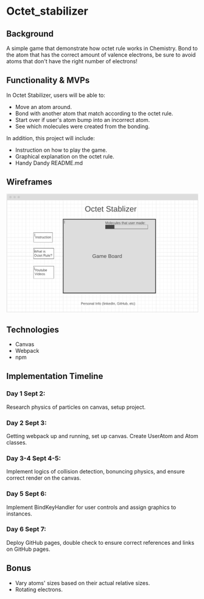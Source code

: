 # Octet_stabilizer

## Background
A simple game that demonstrate how octet rule works in Chemistry. Bond to the atom that has the correct amount of valence electrons, be sure to avoid atoms that don't have the right number of electrons!

## Functionality & MVPs
In Octet Stabilizer, users will be able to:
- Move an atom around.
- Bond with another atom that match according to the octet rule.
- Start over if user's atom bump into an incorrect atom.
- See which molecules were created from the bonding.

In addition, this project will include:
- Instruction on how to play the game.
- Graphical explanation on the octet rule.
- Handy Dandy README.md

## Wireframes
![webframe](https://raw.githubusercontent.com/Yu-HuanWu/Octet_stabilizer/main/webframe.png)

## Technologies
- Canvas
- Webpack
- npm

## Implementation Timeline
### Day 1 Sept 2: 
Research physics of particles on canvas, setup project.
### Day 2 Sept 3: 
Getting webpack up and running, set up canvas. Create UserAtom and Atom classes.
### Day 3-4 Sept 4-5: 
Implement logics of collision detection, bonuncing physics, and ensure correct render on the canvas.
### Day 5 Sept 6: 
Implement BindKeyHandler for user controls and assign graphics to instances.
### Day 6 Sept 7: 
Deploy GitHub pages, double check to ensure correct references and links on GitHub pages.

## Bonus
- Vary atoms' sizes based on their actual relative sizes.
- Rotating electrons.
